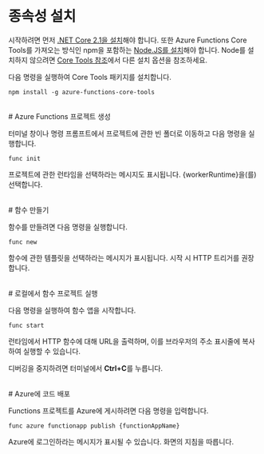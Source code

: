 # 종속성 설치

시작하려면 먼저 [.NET Core 2.1을 설치](https://go.microsoft.com/fwlink/?linkid=2016373)해야 합니다. 또한 Azure Functions Core Tools를 가져오는 방식인 npm을 포함하는 [Node.JS를 설치](https://go.microsoft.com/fwlink/?linkid=2016195)해야 합니다. Node를 설치하지 않으려면 [Core Tools 참조](https://go.microsoft.com/fwlink/?linkid=2016192)에서 다른 설치 옵션을 참조하세요.

다음 명령을 실행하여 Core Tools 패키지를 설치합니다.

``` npm install -g azure-functions-core-tools ```

<br/>
# Azure Functions 프로젝트 생성

터미널 창이나 명령 프롬프트에서 프로젝트에 관한 빈 폴더로 이동하고 다음 명령을 실행합니다.

``` func init ```

프로젝트에 관한 런타임을 선택하라는 메시지도 표시됩니다. {workerRuntime}을(를) 선택합니다.

<br/>
# 함수 만들기

함수를 만들려면 다음 명령을 실행합니다.

``` func new ```

함수에 관한 템플릿을 선택하라는 메시지가 표시됩니다. 시작 시 HTTP 트리거를 권장합니다.

<br/>
# 로컬에서 함수 프로젝트 실행

다음 명령을 실행하여 함수 앱을 시작합니다.

``` func start ```

런타임에서 HTTP 함수에 대해 URL을 출력하며, 이를 브라우저의 주소 표시줄에 복사하여 실행할 수 있습니다.

디버깅을 중지하려면 터미널에서 **Ctrl+C**를 누릅니다.

<br/>
# Azure에 코드 배포

Functions 프로젝트를 Azure에 게시하려면 다음 명령을 입력합니다.

``` func azure functionapp publish {functionAppName} ```

Azure에 로그인하라는 메시지가 표시될 수 있습니다. 화면의 지침을 따릅니다.
